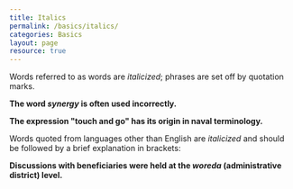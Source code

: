 ```yaml
---
title: Italics
permalink: /basics/italics/
categories: Basics
layout: page
resource: true
---
```


Words referred to as words are *italicized*; phrases are set off by quotation marks.

__The word *synergy* is often used incorrectly.__

__The expression "touch and go" has its origin in naval terminology.__

Words quoted from languages other than English are *italicized* and should be followed by a brief explanation in brackets:

__Discussions with beneficiaries were held at the *woreda* (administrative district) level.__